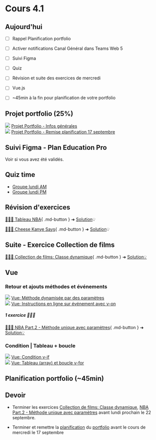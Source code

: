 # Cours 4.1
<!-- lun. 15 sept. -->
<!--
!!! Tip "Rappel"
    - Portfolio, prochaine remise: Planification: *mercredi 17 septembre*.
    - Examen à venir: *lundi le 6 octobre*. Sujets: Javascript l'API Fetch, Vue.js et Css Grid.
-->
## Aujourd'hui

- [ ] Rappel Planification portfolio
- [ ] Activer notifications Canal Général dans Teams Web 5
- [ ] Suivi Figma
- [ ] Quiz
- [ ] Révision et suite des exercices de mercredi
- [ ] Vue.js
- [ ] ~45min à la fin pour planification de votre portfolio


## Projet portfolio (25%)

<div class="class-content-link">
  <img src="./projets/assets/icon-portfolio.svg">
  <a href="./projets/portfolio.html">Projet Portfolio - Infos générales</a>
</div>

<div class="class-content-link">
  <img src="./projets/assets/icon-portfolio.svg">
  <a href="./projets/portfolio-remise1.html">Projet Portfolio - Remise planification 17 septembre</a>
</div>


## Suivi Figma - Plan Education Pro

Voir si vous avez été validés.

## Quiz time

- [Groupe lundi AM](https://app.wooclap.com/QUXCBA)
- [Groupe lundi PM](https://app.wooclap.com/)


## Révision d'exercices

[🧑🏽‍💻 Tableau NBA](https://tim-montmorency.com/timdoc/582-518MO/exercices/vue-tableau-nba/){ .md-button } ➜ [Solution](https://codepen.io/tim-momo/pen/QWYqOrP)💡

[🧑🏽‍💻 Cheese Kanye Says](https://tim-montmorency.com/timdoc/582-518MO/exercices/vue-cheese-kanye-says/){ .md-button } ➜ [Solution](https://codepen.io/tim-momo/pen/GRzOqom)💡

## Suite - Exercice Collection de films

[🧑🏽‍💻 Collection de films: Classe dynamique](https://tim-montmorency.com/timdoc/582-518MO/exercices/vue-collection-films-1/){ .md-button }
➜ [Solution💡](https://codepen.io/tim-momo/pen/vEBYxrr)

## Vue

### Retour et ajouts méthodes et événements

<div class="class-content-link">
  <img src="./vue/assets/logo-vue.svg">
  <a href="./vue/methodes-evenements.html#methode-dynamisee-avec-des-parametres">Vue: Méthode dynamisée par des paramètres</a>
</div>

<div class="class-content-link">
  <img src="./vue/assets/logo-vue.svg">
  <a href="./vue/methodes-evenements.html#instruction-en-ligne-inline-avec-v-on">Vue: Instructions en ligne sur événement avec v-on</a>
</div>


##### 1 exercice 🧑🏽‍💻

[🧑🏽‍💻 NBA Part.2 - Méthode unique avec paramètres](./exercices/vue-NBA-methode-avec-parametres.md){ .md-button } 
➜ [Solution💡](https://codepen.io/tim-momo/pen/ByoeMjL)


### Condition | Tableau + boucle

<div class="class-content-link">
  <img src="./vue/assets/logo-vue.svg">
  <a href="./vue/condition.html">Vue: Condition v-if</a>
</div>

<div class="class-content-link">
  <img src="./vue/assets/logo-vue.svg">
  <a href="./vue/boucle.html">Vue: Tableau (array) et boucle v-for</a>
</div>



## Planification portfolio (~45min)

## Devoir

- Terminer les exercices [Collection de films: Classe dynamique](https://tim-montmorency.com/timdoc/582-518MO/exercices/vue-collection-films-1/), [NBA Part.2 - Méthode unique avec paramètres](./exercices/vue-NBA-methode-avec-parametres.md) avant lundi prochain le 22 septembre.

- Terminer et remettre la [planification](./projets/portfolio-remise1.md) du [portfolio](./projets/portfolio.md) avant le cours de mercredi le 17 septembre